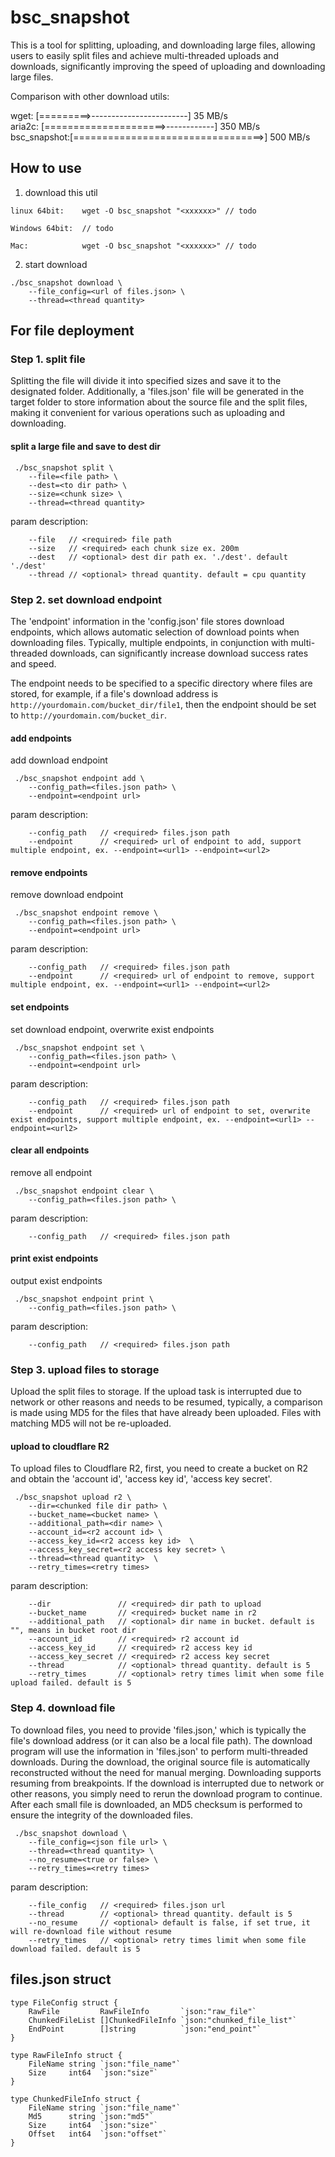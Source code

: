 # bsc_snapshot

This is a tool for splitting, uploading, and downloading large files, allowing users to easily split files and achieve multi-threaded uploads and downloads, significantly improving the speed of uploading and downloading large files.

Comparison with other download utils:

wget: [=========>------------------------]  35 MB/s <br>
aria2c: [=====================>------------]  350 MB/s <br>
bsc_snapshot:[=================================>]  500 MB/s

## How to use

1. download this util

```text
linux 64bit:    wget -O bsc_snapshot "<xxxxxx>" // todo 

Windows 64bit:  // todo

Mac:            wget -O bsc_snapshot "<xxxxxx>" // todo 
```

2. start download

```text
./bsc_snapshot download \
    --file_config=<url of files.json> \
    --thread=<thread quantity>
```

## For file deployment

### Step 1. split file

Splitting the file will divide it into specified sizes and save it to the designated folder. Additionally, a 'files.json' file will be generated in the target folder to store information about the source file and the split files, making it convenient for various operations such as uploading and downloading.

#### split a large file and save to dest dir

```text
 ./bsc_snapshot split \
    --file=<file path> \
    --dest=<to dir path> \
    --size=<chunk size> \
    --thread=<thread quantity>
```

param description:

```text
    --file   // <required> file path
    --size   // <required> each chunk size ex. 200m 
    --dest   // <optional> dest dir path ex. './dest'. default './dest'   
    --thread // <optional> thread quantity. default = cpu quantity
```

### Step 2. set download endpoint

The 'endpoint' information in the 'config.json' file stores download endpoints, which allows automatic selection of download points when downloading files. Typically, multiple endpoints, in conjunction with multi-threaded downloads, can significantly increase download success rates and speed.

The endpoint needs to be specified to a specific directory where files are stored, for example, if a file's download address is `http://yourdomain.com/bucket_dir/file1`, then the endpoint should be set to `http://yourdomain.com/bucket_dir`.

#### add endpoints

add download endpoint

```text
 ./bsc_snapshot endpoint add \
    --config_path=<files.json path> \
    --endpoint=<endpoint url>
```

param description:

```text
    --config_path   // <required> files.json path
    --endpoint      // <required> url of endpoint to add, support multiple endpoint, ex. --endpoint=<url1> --endpoint=<url2>
```

#### remove endpoints

remove download endpoint

```text
 ./bsc_snapshot endpoint remove \
    --config_path=<files.json path> \
    --endpoint=<endpoint url>
```

param description:

```text
    --config_path   // <required> files.json path
    --endpoint      // <required> url of endpoint to remove, support multiple endpoint, ex. --endpoint=<url1> --endpoint=<url2>
```

#### set endpoints

set download endpoint, overwrite exist endpoints

```text
 ./bsc_snapshot endpoint set \
    --config_path=<files.json path> \
    --endpoint=<endpoint url>
```

param description:

```text
    --config_path   // <required> files.json path
    --endpoint      // <required> url of endpoint to set, overwrite exist endpoints, support multiple endpoint, ex. --endpoint=<url1> --endpoint=<url2>
```

#### clear all endpoints

remove all endpoint

```text
 ./bsc_snapshot endpoint clear \
    --config_path=<files.json path> \
```

param description:

```text
    --config_path   // <required> files.json path
```

#### print exist endpoints

output exist endpoints

```text
 ./bsc_snapshot endpoint print \
    --config_path=<files.json path> \
```

param description:

```text
    --config_path   // <required> files.json path
```

### Step 3. upload files to storage

Upload the split files to storage. If the upload task is interrupted due to network or other reasons and needs to be resumed, typically, a comparison is made using MD5 for the files that have already been uploaded. Files with matching MD5 will not be re-uploaded.

#### upload to cloudflare R2

To upload files to Cloudflare R2, first, you need to create a bucket on R2 and obtain the 'account id', 'access key id', 'access key secret'.

```text
 ./bsc_snapshot upload r2 \
    --dir=<chunked file dir path> \
    --bucket_name=<bucket name> \
    --additional_path=<dir name> \
    --account_id=<r2 account id> \
    --access_key_id=<r2 access key id>  \
    --access_key_secret=<r2 access key secret> \
    --thread=<thread quantity>  \
    --retry_times=<retry times>
```

param description:

```text
    --dir               // <required> dir path to upload
    --bucket_name       // <required> bucket name in r2
    --additional_path   // <optional> dir name in bucket. default is "", means in bucket root dir
    --account_id        // <required> r2 account id
    --access_key_id     // <required> r2 access key id
    --access_key_secret // <required> r2 access key secret
    --thread            // <optional> thread quantity. default is 5
    --retry_times       // <optional> retry times limit when some file upload failed. default is 5
```

### Step 4. download file

To download files, you need to provide 'files.json,' which is typically the file's download address (or it can also be a local file path). The download program will use the information in 'files.json' to perform multi-threaded downloads. During the download, the original source file is automatically reconstructed without the need for manual merging. Downloading supports resuming from breakpoints. If the download is interrupted due to network or other reasons, you simply need to rerun the download program to continue. After each small file is downloaded, an MD5 checksum is performed to ensure the integrity of the downloaded files.

```text
 ./bsc_snapshot download \
    --file_config=<json file url> \
    --thread=<thread quantity> \
    --no_resume=<true or false> \
    --retry_times=<retry times>
```

param description:

```text
    --file_config   // <required> files.json url
    --thread        // <optional> thread quantity. default is 5
    --no_resume     // <optional> default is false, if set true, it will re-download file without resume
    --retry_times   // <optional> retry times limit when some file download failed. default is 5
```

## files.json struct

```golang
type FileConfig struct {
    RawFile         RawFileInfo       `json:"raw_file"`
    ChunkedFileList []ChunkedFileInfo `json:"chunked_file_list"`
    EndPoint        []string          `json:"end_point"`
}

type RawFileInfo struct {
    FileName string `json:"file_name"`
    Size     int64  `json:"size"`
}

type ChunkedFileInfo struct {
    FileName string `json:"file_name"`
    Md5      string `json:"md5"`
    Size     int64  `json:"size"`
    Offset   int64  `json:"offset"`
}
```
